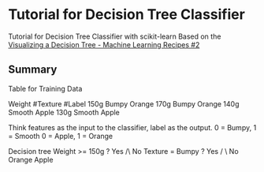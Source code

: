 # Tutorial for Decision Tree Classifier

Tutorial for Decision Tree Classifier with scikit-learn
Based on the [Visualizing a Decision Tree - Machine Learning Recipes #2](https://www.youtube.com/watch?v=tNa99PG8hR8)

## Summary

Table for Training Data

Weight  #Texture    #Label
150g    Bumpy       Orange
170g    Bumpy       Orange
140g    Smooth      Apple
130g    Smooth      Apple

Think features as the input to the classifier, label as the output.
0 = Bumpy, 1 = Smooth
0 = Apple, 1 = Orange

Decision tree
                Weight >= 150g ?
                Yes    /\   No
    Texture = Bumpy ?
        Yes   / \   No
     Orange        Apple